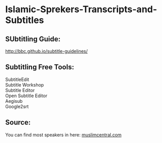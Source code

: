 # Islamic-Sprekers-Transcripts-and-Subtitles



SUbtitling Guide: 
-----------------------------------------
http://bbc.github.io/subtitle-guidelines/

Subtitling Free Tools:
----------------------------------------
SubtitleEdit</br>
Subtitle Workshop </br>
Subtitle Editor </br>
Open Subtitle Editor </br>
Aegisub </br>
Google2srt </br>

Source:
--------------------------------------
You can find most speakers in here: <a href="muslimcentral.com">muslimcentral.com</a>
